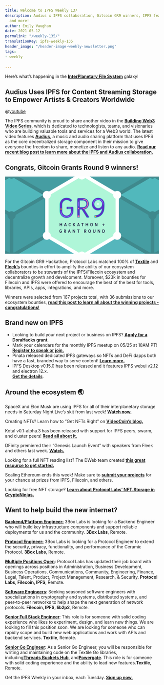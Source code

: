 ```yaml
---
title: Welcome to IPFS Weekly 137
description: Audius x IPFS collaboration, Gitcoin GR9 winners, IPFS featured on SNL,
  and more!
author: Emily Vaughan
date: 2021-05-12
permalink: "/weekly-135/"
translationKey: ipfs-weekly-135
header_image: "/header-image-weekly-newsletter.png"
tags:
- weekly

---
```

Here’s what’s happening in the [**InterPlanetary File System**](https://ipfs.io/) galaxy!

## Audius Uses IPFS for Content Streaming Storage to Empower Artists & Creators Worldwide

@[youtube](c50licHTOik)

The IPFS community is proud to share another video in the [**Building Web3 Video Series**](https://buildingweb3.com/), which is dedicated to technologists, teams, and visionaries who are building valuable tools and services for a Web3 world. The latest video features [**Audius**](https://audius.org/), a music and audio sharing platform that uses IPFS as the core decentralized storage component in their mission to give everyone the freedom to share, monetize and listen to any audio. [**Read our recent blog post to learn more about the IPFS and Audius collaboration.**](https://blog.ipfs.io/2021-05-05-audius-uses-ipfs-web3-video/)

## Congrats, Gitcoin Grants Round 9 winners!

![](../assets/gitcoin-gr9-recap.png)

For the Gitcoin GR9 Hackathon, Protocol Labs matched 100% of [**Textile**](https://blog.textile.io/funding-the-community/) and [**Fleek’s**](https://blog.fleek.co/posts/gitcoin-gr9-hackathon-fleek-winners) bounties in effort to amplify the ability of our ecosystem collaborators to be stewards of the IPFS/Filecoin ecosystem and decentralize growth and development. Moreover, $23k in bounties for Filecoin and IPFS were offered to encourage the best of the best for tools, libraries, APIs, apps, integrations, and more.

Winners were selected from 167 projects total, with 36 submissions to our ecosystem bounties, [**read this post to learn all about the winning projects - congratulations!**](https://blog.ipfs.io/2021-05-10-gitcoin-gr9-recap/)

## Brand new on IPFS

* Looking to build your next project or business on IPFS? [**Apply for a DoraHacks grant**](https://hackerlink.io/en/Grant/Filecoin/Round/1/buidl).
* Mark your calendars for the monthly IPFS meetup on 05/25 at 10AM PT! [**Register to speak or join.**](https://www.meetup.com/San-Francisco-IPFS/events/276123403/)
* Pinata released dedicated IPFS gateways so NFTs and DeFi dapps both have a fast, branded way to serve content! [**Learn more.**](https://medium.com/pinata/announcing-dedicated-ipfs-gateways-60f599949ce)
* IPFS Desktop v0.15.0 has been released and it features IPFS webui v2.12 and electron 12.x.   
  [**Get the details**](https://github.com/ipfs/ipfs-desktop/releases/tag/v0.15.0).

## Around the ecosystem 🌏

SpaceX and Elon Musk are using IPFS for all of their interplanetary storage needs in Saturday Night Live’s skit from last week! [**Watch now.**](https://youtu.be/FuaDWyCnJxs)

Creating NFTs? Learn how to “Get NFTs Right” on [**VideoCoin’s blog.**](https://medium.com/videocoin/how-to-get-nfts-right-architecture-and-roadmap-part-1-fcc7bd589391)

Kotal v0.1-alpha.3 has been released with support for IPFS peers, swarm, and cluster peers! [**Read all about it.**](https://t.co/2zGjtbKHuk?amp=1)

DFinity premiered their “Genesis Launch Event” with speakers from Fleek and others last week. [**Watch.**](https://www.youtube.com/watch?v=xiupEw4MfxY&t=2s)

Looking for a full NFT reading list? The DWeb team created [**this great resource to get started.**](https://docs.google.com/document/d/1425Y5mVr1Ky_FnpjKx5fMPyjipOEppeOJTdncFvrSuo/edit)

Scaling Ethereum ends this week! Make sure to [**submit your projects**](https://scaling.ethglobal.co/) for your chance at prizes from IPFS, Filecoin, and others.

Looking for free NFT storage? [**Learn about Protocol Labs’ NFT.Storage in CryptoNinjas.**](https://www.cryptoninjas.net/2021/04/29/built-on-filecoin-and-ipfs-nft-storage-offers-free-protection-for-nft-asset-data/)

## Want to help build the new internet?

[**Backend/Platform Engineer:**](https://jobs.lever.co/3box) 3Box Labs is looking for a Backend Engineer who will build key infrastructure components and support reliable deployments for us and the community. **3Box Labs**, Remote.

[**Protocol Engineer:**](https://jobs.lever.co/3box) 3Box Labs is looking for a Protocol Engineer to extend the security, privacy, functionality, and performance of the Ceramic Protocol. **3Box Labs**, Remote.

[**Multiple Positions Open**](https://jobs.lever.co/protocol): Protocol Labs has updated their job board with openings across positions in Administration, Business Development, Business Operations, Communications, Community, Engineering, Finance, Legal, Talent, Product, Project Management, Research, & Security. **Protocol Labs, Filecoin, IPFS**, Remote.

[**Software Engineers**](https://jobs.lever.co/protocol): Seeking seasoned software engineers with specializations in cryptography and systems, distributed systems, and peer-to-peer networks to help shape the next generation of network protocols. **Filecoin, IPFS, lib2p2**, Remote.

[**Senior Full Stack Engineer**](https://textile.breezy.hr/p/d59ca1308346-senior-full-stack-engineer): This role is for someone with solid coding experience who likes to experiment, design, and learn new things. We are looking to fill this position soon. We are looking for someone who can rapidly scope and build new web applications and work with APIs and backend services. **Textile**, Remote.

[**Senior Go Engineer**](https://textile.breezy.hr/p/421d4f71a227-senior-go-engineer): As a Senior Go Engineer, you will be responsible for writing and maintaining code on the Textile Go libraries, including[**Threads**](https://github.com/textileio/go-threads),[**Buckets**](https://github.com/textileio/go-buckets),[**Hub**](https://github.com/textileio/textile), and[**Powergate**](https://github.com/textileio/powergate). This role is for someone with solid coding experience and the ability to lead new features.**Textile**, Remote.

Get the IPFS Weekly in your inbox, each Tuesday. [**Sign up now.**](https://ipfs.us4.list-manage.com/subscribe?u=25473244c7d18b897f5a1ff6b&id=cad54b2230)